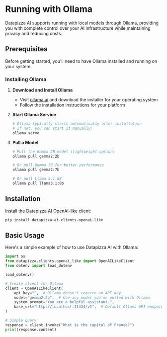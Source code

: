 # Running with Ollama

Datapizza AI supports running with local models through Ollama, providing you with complete control over your AI infrastructure while maintaining privacy and reducing costs.

## Prerequisites

Before getting started, you'll need to have Ollama installed and running on your system.

### Installing Ollama

1. **Download and Install Ollama**
   - Visit [ollama.ai](https://ollama.ai) and download the installer for your operating system
   - Follow the installation instructions for your platform

2. **Start Ollama Service**
   ```bash
   # Ollama typically starts automatically after installation
   # If not, you can start it manually:
   ollama serve
   ```

3. **Pull a Model**
   ```bash
   # Pull the Gemma 2B model (lightweight option)
   ollama pull gemma2:2b

   # Or pull Gemma 7B for better performance
   ollama pull gemma2:7b

   # Or pull Llama 3.1 8B
   ollama pull llama3.1:8b
   ```

## Installation

Install the Datapizza AI OpenAI-like client:

```bash
pip install datapizza-ai-clients-openai-like
```

## Basic Usage

Here's a simple example of how to use Datapizza AI with Ollama:

```python
import os
from datapizza.clients.openai_like import OpenAILikeClient
from dotenv import load_dotenv

load_dotenv()

# Create client for Ollama
client = OpenAILikeClient(
    api_key="",  # Ollama doesn't require an API key
    model="gemma2:2b",  # Use any model you've pulled with Ollama
    system_prompt="You are a helpful assistant.",
    base_url="http://localhost:11434/v1",  # Default Ollama API endpoint
)

# Simple query
response = client.invoke("What is the capital of France?")
print(response.content)
```
